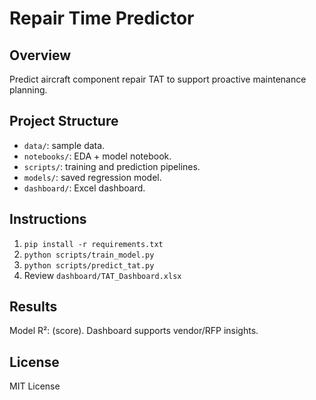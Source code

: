 # Repair Time Predictor

## Overview
Predict aircraft component repair TAT to support proactive maintenance planning.

## Project Structure
- `data/`: sample data.
- `notebooks/`: EDA + model notebook.
- `scripts/`: training and prediction pipelines.
- `models/`: saved regression model.
- `dashboard/`: Excel dashboard.

## Instructions
1. `pip install -r requirements.txt`
2. `python scripts/train_model.py`
3. `python scripts/predict_tat.py`
4. Review `dashboard/TAT_Dashboard.xlsx`

## Results
Model R²: (score). Dashboard supports vendor/RFP insights.

## License
MIT License
